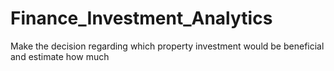 # Finance_Investment_Analytics
Make the decision regarding which property investment would be beneficial and estimate how much
